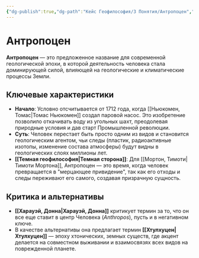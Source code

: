```yaml
---
{"dg-publish":true,"dg-path":"Кейс Геофилософия/3 Понятия/Антропоцен","permalink":"/kejs-geofilosofiya/3-ponyatiya/antropoczen/","dgShowLocalGraph":true}
---
```


# Антропоцен

**Антропоцен** — это предложенное название для современной геологической эпохи, в которой деятельность человека стала доминирующей силой, влияющей на геологические и климатические процессы Земли.

## Ключевые характеристики
- **Начало**: Условно отсчитывается от 1712 года, когда [[Ньюкомен, Томас\|Томас Ньюкомен]] создал паровой насос. Это изобретение позволило откачивать воду из угольных шахт, преодолевая природные условия и дав старт Промышленной революции.
- **Суть**: Человек перестает быть просто одним из видов и становится геологическим агентом, чьи следы (пластик, радиоактивные изотопы, изменение состава атмосферы) будут видны в геологических слоях миллионы лет.
- **[[Темная геофилософия\|Темная сторона]]**: Для [[Мортон, Тимоти\|Тимоти Мортона]], Антропоцен — это время, когда человек превращается в "мерцающее привидение", так как его отходы и следы переживают его самого, создавая призрачную сущность.

## Критика и альтернативы
- **[[Харауэй, Донна\|Харауэй, Донна]]** критикует термин за то, что он все еще ставит в центр Человека (*Anthropos*), пусть и в негативном ключе.
- В качестве альтернативы она предлагает термин **[[Хтулхуцен\|Хтулхуцен]]** — эпоху хтонических, земных существ, где акцент делается на совместном выживании и взаимосвязях всех видов на поврежденной планете.